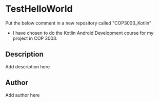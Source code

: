 # TestHelloWorld
Put the below comment in a new repository called "COP3003_Kotlin"
 - I have chosen to do the Kotlin Android Development course for my project in COP 3003.

## Description
Add description here

## Author
Add author here
